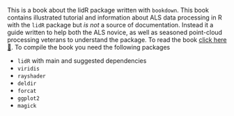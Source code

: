 This is a book about the lidR package written with `bookdown`. This book contains illustrated tutorial and information about ALS data processing in R with the `lidR` package but *is not* a source of documentation. Instead it a guide written to help both the ALS novice, as well as seasoned point-cloud processing veterans to understand the package. To read the book [click here :book:](). To compile the book you need the following packages

- `lidR` with main and suggested dependencies
- `viridis`
- `rayshader`
- `deldir`
- `forcat`
- `ggplot2`
- `magick`
